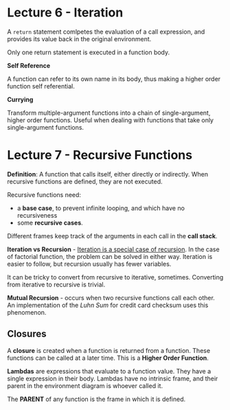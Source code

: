 # Lecture 6 - Iteration

A `return` statement comlpetes the evaluation of a call expression, and provides its value back in the original environment.

Only one return statement is executed in a function body.



**Self Reference**

A function can refer to its own name in its body, thus making a higher order function self referential.



**Currying**

Transform multiple-argument functions into a chain of single-argument, higher order functions. Useful when dealing with functions that take only single-argument functions.



# Lecture 7 - Recursive Functions

**Definition**: A function that calls itself, either directly or indirectly. When recursive functions are defined, they are not executed.

Recursive functions need:

- a **base case**, to prevent infinite looping, and which have no recursiveness
- some **recursive cases**.

Different frames keep track of the arguments in each call in the **call stack**.

**Iteration vs Recursion** - <u>Iteration is a special case of recursion</u>. In the case of factorial function, the problem can be solved in either way. Iteration is easier to follow, but recursion usually has fewer variables.

It can be tricky to convert from recursive to iterative, sometimes.
Converting from iterative to recursive is trivial.

**Mutual Recursion** - occurs when two recursive functions call each other. An implementation of the *Luhn Sum* for credit card checksum uses this phenomenon.



## Closures

A **closure** is created when a function is returned from a function. These functions can be called at a later time. This is a **Higher Order Function**.

**Lambdas** are expressions that evaluate to a function value. They have a single expression in their body.
Lambdas have no intrinsic frame, and their parent in the environment diagram is whoever called it.



The **PARENT** of any function is the frame in which it is defined.